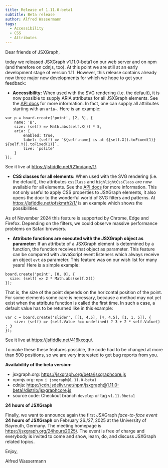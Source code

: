 ```yaml
---
title: Release of 1.11.0-beta1
subtitle: Beta release
author: Alfred Wassermann
tags:
  - Accessibility 
  - CSS
  - Attributes
---
```


Dear friends of JSXGraph,

today we released JSXGraph v1.11.0-beta1 on our web server and on npm (and therefore on cdnjs, too). At this point we are still at an early development stage of version 1.11. However, this release contains already now three major new developments for which we hope to get your feedback:

- __Accessibility:__ When used with the SVG rendering (i.e. the default), it is now possible to supply ARIA attributes for all JSXGraph elements.
See the [API docs](https://jsxgraph.org/beta/docs/symbols/JXG.GeometryElement.html#aria) for more information. In fact, one can supply all attributes starting with an `aria-`.
Here is an example:

```.javascript
var p = board.create('point', [2, 3], {
    name: 'B',
    size: (self) => Math.abs(self.X()) * 5,
    aria: {
        enabled: true,
        label: (self) => `${self.name} is at ${self.X().toFixed(1)} ${self.Y().toFixed(1)}`,
        live: 'polite'
    }
});
```

See it live at <https://jsfiddle.net/t21mdaqe/1/>.

- __CSS classes for all elements:__ When used with the SVG rendering (i.e. the default), the attributes `cssClass` and `highlightCssClass` are now available for all elements. See the [API docs](https://jsxgraph.org/beta/docs/symbols/JXG.GeometryElement.html#cssClass) for more information. This not only useful to apply CSS properties to JSXGraph elements, it also opens the door to the wonderful world of SVG filters and patterns. At <https://jsfiddle.net/pfskmrh2/1/> is an example which shows the possibilities. 

As of November 2024 this feature is supported by Chrome, Edge and Firefox. Depending on the filters, we could observe massive performance problems on Safari browsers.

- __Attribute functions are executed with the JSXGraph object as parameter:__ If an attribute of a JSXGraph element is determined by a function, the function receives that object as parameter. This feature can be compared with JavaScript event listeners which always receive an object `evt` as parameter. This feature was on our wish list for many years! Here is a simple example:

```.javascript
board.create('point', [0, 0], {
  size: (self) => 2 * Math.abs(self.X())
});
```

That is, the size of the point depends on the horizontal position of the point. For some elements some care is necessary, because a method may not yet exist when the attribute function is called the first time. In such a case, a default value has to be returned like in this example:

```.javascript
var c = board.create('slider', [[1, 4.5], [4, 4.5], [1, 1, 5]], {
    size: (self) => (self.Value !== undefined) ? 3 + 2 * self.Value() : 3
});
```

See it live at <https://jsfiddle.net/416kxcqu/>.

To make these these features possible, the code had to be changed at more than 500 positions, so we are very interested to get bug reports from you.

__Availability of the beta version:__

- jsxgraph.org: <https://jsxgraph.org/beta/jsxgraphcore.js>
- npmjs.org: `npm i jsxgraph@1.11.0-beta1`
- cdnjs: <https://cdn.jsdelivr.net/npm/jsxgraph@1.11.0-beta1/distrib/jsxgraphcore.js>
- source code: Checkout branch `develop` or tag `v1.11.0beta1`

 __24 hours of JSXGraph__

Finally, we want to announce again the first JSXGraph *face-to-face event* __24 hours of JSXGraph__ on February 26./27, 2025 at the University of Bayreuth, Germany. The meeting homepage is <https://jsxgraph.org/24hours2025/>. The event is free of charge and everybody is invited to come and show, learn, do, and discuss JSXGraph related topics.

Enjoy,

Alfred Wassermann



